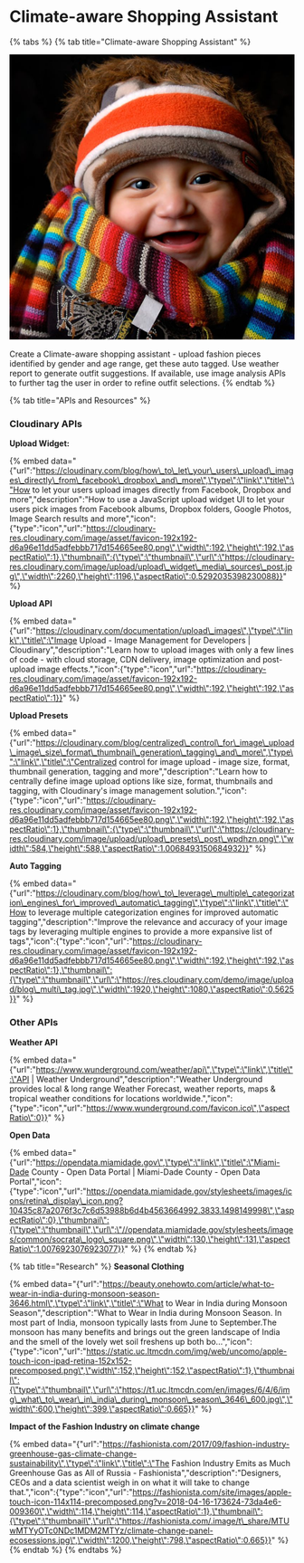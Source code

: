 # Climate-aware Shopping Assistant

{% tabs %}
{% tab title="Climate-aware Shopping Assistant" %}


![Bundle Up with a Climate Aware Shopping Assistant](../.gitbook/assets/well-clothed_baby.jpg)

Create a Climate-aware shopping assistant - upload fashion pieces identified by gender and age range, get these auto tagged. Use weather report to generate outfit suggestions. If available, use image analysis APIs to further tag the user in order to refine outfit selections.
{% endtab %}

{% tab title="APIs and Resources" %}
### Cloudinary APIs

**Upload Widget:**

{% embed data="{\"url\":\"https://cloudinary.com/blog/how\_to\_let\_your\_users\_upload\_images\_directly\_from\_facebook\_dropbox\_and\_more\",\"type\":\"link\",\"title\":\"How to let your users upload images directly from Facebook, Dropbox and more\",\"description\":\"How to use a JavaScript upload widget UI to let your users pick images from Facebook albums, Dropbox folders, Google Photos, Image Search results and more\",\"icon\":{\"type\":\"icon\",\"url\":\"https://cloudinary-res.cloudinary.com/image/asset/favicon-192x192-d6a96e11dd5adfebbb717d154665ee80.png\",\"width\":192,\"height\":192,\"aspectRatio\":1},\"thumbnail\":{\"type\":\"thumbnail\",\"url\":\"https://cloudinary-res.cloudinary.com/image/upload/upload\_widget\_media\_sources\_post.jpg\",\"width\":2260,\"height\":1196,\"aspectRatio\":0.5292035398230088}}" %}

**Upload API**

{% embed data="{\"url\":\"https://cloudinary.com/documentation/upload\_images\",\"type\":\"link\",\"title\":\"Image Upload - Image Management for Developers \| Cloudinary\",\"description\":\"Learn how to upload images with only a few lines of code - with cloud storage, CDN delivery, image optimization and post-upload image effects.\",\"icon\":{\"type\":\"icon\",\"url\":\"https://cloudinary-res.cloudinary.com/image/asset/favicon-192x192-d6a96e11dd5adfebbb717d154665ee80.png\",\"width\":192,\"height\":192,\"aspectRatio\":1}}" %}

**Upload Presets**

{% embed data="{\"url\":\"https://cloudinary.com/blog/centralized\_control\_for\_image\_upload\_image\_size\_format\_thumbnail\_generation\_tagging\_and\_more\",\"type\":\"link\",\"title\":\"Centralized control for image upload - image size, format, thumbnail generation, tagging and more\",\"description\":\"Learn how to centrally define image upload options like size, format, thumbnails and tagging, with Cloudinary\'s image management solution.\",\"icon\":{\"type\":\"icon\",\"url\":\"https://cloudinary-res.cloudinary.com/image/asset/favicon-192x192-d6a96e11dd5adfebbb717d154665ee80.png\",\"width\":192,\"height\":192,\"aspectRatio\":1},\"thumbnail\":{\"type\":\"thumbnail\",\"url\":\"https://cloudinary-res.cloudinary.com/image/upload/upload\_presets\_post\_wpdhzn.png\",\"width\":584,\"height\":588,\"aspectRatio\":1.0068493150684932}}" %}

**Auto Tagging**

{% embed data="{\"url\":\"https://cloudinary.com/blog/how\_to\_leverage\_multiple\_categorization\_engines\_for\_improved\_automatic\_tagging\",\"type\":\"link\",\"title\":\"How to leverage multiple categorization engines for improved automatic tagging\",\"description\":\"Improve the relevance and accuracy of your image tags by leveraging multiple engines to provide a more expansive list of tags\",\"icon\":{\"type\":\"icon\",\"url\":\"https://cloudinary-res.cloudinary.com/image/asset/favicon-192x192-d6a96e11dd5adfebbb717d154665ee80.png\",\"width\":192,\"height\":192,\"aspectRatio\":1},\"thumbnail\":{\"type\":\"thumbnail\",\"url\":\"https://res.cloudinary.com/demo/image/upload/blog\_multi\_tag.jpg\",\"width\":1920,\"height\":1080,\"aspectRatio\":0.5625}}" %}

### Other APIs

**Weather API**

{% embed data="{\"url\":\"https://www.wunderground.com/weather/api\",\"type\":\"link\",\"title\":\"API \| Weather Underground\",\"description\":\"Weather Underground provides local & long range Weather Forecast, weather reports, maps & tropical weather conditions for locations worldwide.\",\"icon\":{\"type\":\"icon\",\"url\":\"https://www.wunderground.com/favicon.ico\",\"aspectRatio\":0}}" %}

**Open Data**

{% embed data="{\"url\":\"https://opendata.miamidade.gov\",\"type\":\"link\",\"title\":\"Miami-Dade County - Open Data Portal \| Miami-Dade County - Open Data Portal\",\"icon\":{\"type\":\"icon\",\"url\":\"https://opendata.miamidade.gov/stylesheets/images/icons/retina\_display\_icon.png?10435c87a2076f3c7c6d53988b6d4b4563664992.3833.1498149998\",\"aspectRatio\":0},\"thumbnail\":{\"type\":\"thumbnail\",\"url\":\"//opendata.miamidade.gov/stylesheets/images/common/socrata\_logo\_square.png\",\"width\":130,\"height\":131,\"aspectRatio\":1.0076923076923077}}" %}
{% endtab %}

{% tab title="Research" %}
**Seasonal Clothing**

{% embed data="{\"url\":\"https://beauty.onehowto.com/article/what-to-wear-in-india-during-monsoon-season-3646.html\",\"type\":\"link\",\"title\":\"What to Wear in India during Monsoon Season\",\"description\":\"What to Wear in India during Monsoon Season. In most part of India, monsoon typically lasts from June to September.The monsoon has many benefits and brings out the green landscape of India and the smell of the lovely wet soil freshens up both bo...\",\"icon\":{\"type\":\"icon\",\"url\":\"https://static.uc.ltmcdn.com/img/web/uncomo/apple-touch-icon-ipad-retina-152x152-precomposed.png\",\"width\":152,\"height\":152,\"aspectRatio\":1},\"thumbnail\":{\"type\":\"thumbnail\",\"url\":\"https://t1.uc.ltmcdn.com/en/images/6/4/6/img\_what\_to\_wear\_in\_india\_during\_monsoon\_season\_3646\_600.jpg\",\"width\":600,\"height\":399,\"aspectRatio\":0.665}}" %}



**Impact of the Fashion Industry on climate change**

{% embed data="{\"url\":\"https://fashionista.com/2017/09/fashion-industry-greenhouse-gas-climate-change-sustainability\",\"type\":\"link\",\"title\":\"The Fashion Industry Emits as Much Greenhouse Gas as All of Russia - Fashionista\",\"description\":\"Designers, CEOs and a data scientist weigh in on what it will take to change that.\",\"icon\":{\"type\":\"icon\",\"url\":\"https://fashionista.com/site/images/apple-touch-icon-114x114-precomposed.png?v=2018-04-16-173624-73da4e6-009360\",\"width\":114,\"height\":114,\"aspectRatio\":1},\"thumbnail\":{\"type\":\"thumbnail\",\"url\":\"https://fashionista.com/.image/t\_share/MTUwMTYyOTc0NDc1MDM2MTYz/climate-change-panel-ecosessions.jpg\",\"width\":1200,\"height\":798,\"aspectRatio\":0.665}}" %}
{% endtab %}
{% endtabs %}



